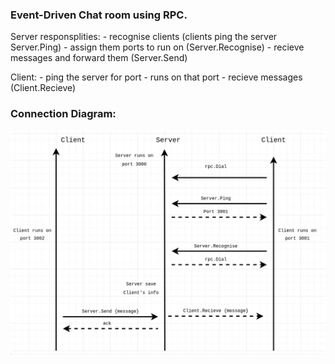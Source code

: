 ### Event-Driven Chat room using RPC.

Server responsplities: 
    - recognise clients (clients ping the server Server.Ping)
    - assign them ports to run on  (Server.Recognise)
    - recieve messages and forward them (Server.Send)

Client: 
    - ping the server for port
    - runs on that port 
    - recieve messages (Client.Recieve)

### Connection Diagram: 

![Connection Diagram](./RPC_connection_diagram.png)
